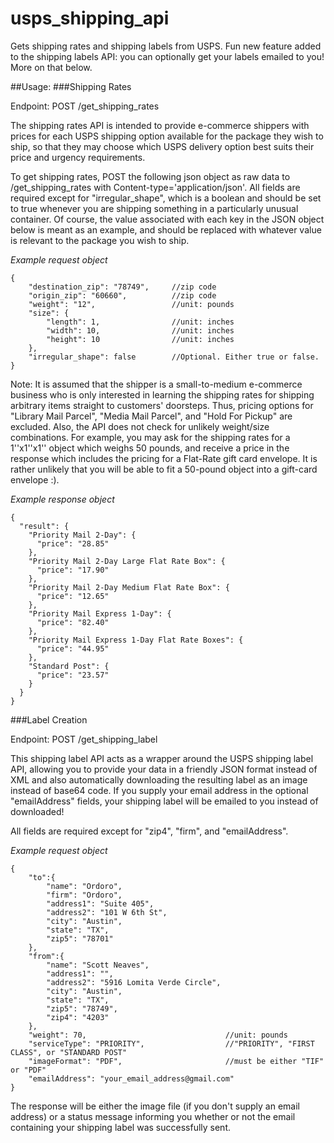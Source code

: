 # usps_shipping_api
Gets shipping rates and shipping labels from USPS. Fun new feature added to the shipping labels API: you can optionally get your labels emailed to you! More on that below.

##Usage: 
###Shipping Rates

Endpoint: POST /get_shipping_rates

The shipping rates API is intended to provide e-commerce shippers with prices for each USPS shipping option available for the package they wish to ship, so that they may choose which USPS delivery option best suits their price and urgency requirements.

To get shipping rates, POST the following json object as raw data to /get_shipping_rates with Content-type='application/json'. All fields are required except for "irregular_shape", which is a boolean and should be set to true whenever you are shipping something in a particularly unusual container. Of course, the value associated with each key in the JSON object below is meant as an example, and should be replaced with whatever value is relevant to the package you wish to ship.

*Example request object*

```
{
    "destination_zip": "78749",		//zip code    
    "origin_zip": "60660",			//zip code
    "weight": "12",					//unit: pounds
    "size": {
        "length": 1,				//unit: inches
        "width": 10,				//unit: inches
        "height": 10				//unit: inches
    },
    "irregular_shape": false		//Optional. Either true or false.
}
```
Note: It is assumed that the shipper is a small-to-medium e-commerce business who is only interested in learning the shipping rates for shipping arbitrary items straight to customers' doorsteps. Thus, pricing options for "Library Mail Parcel", "Media Mail Parcel", and "Hold For Pickup" are excluded. Also, the API does not check for unlikely weight/size combinations. For example, you may ask for the shipping rates for a 1''x1''x1'' object which weighs 50 pounds, and receive a price in the response which includes the pricing for a Flat-Rate gift card envelope. It is rather unlikely that you will be able to fit a 50-pound object into a gift-card envelope :).

*Example response object*

```
{
  "result": {
    "Priority Mail 2-Day": {
      "price": "28.85"
    },
    "Priority Mail 2-Day Large Flat Rate Box": {
      "price": "17.90"
    },
    "Priority Mail 2-Day Medium Flat Rate Box": {
      "price": "12.65"
    },
    "Priority Mail Express 1-Day": {
      "price": "82.40"
    },
    "Priority Mail Express 1-Day Flat Rate Boxes": {
      "price": "44.95"
    },
    "Standard Post": {
      "price": "23.57"
    }
  }
}
```
###Label Creation

Endpoint: POST /get_shipping_label

This shipping label API acts as a wrapper around the USPS shipping label API, allowing you to provide your data in a friendly JSON format instead of XML and also automatically downloading the resulting label as an image instead of base64 code. If you supply your email address in the optional "emailAddress" fields, your shipping label will be emailed to you instead of downloaded!

All fields are required except for "zip4", "firm", and "emailAddress".

*Example request object*

```
{
    "to":{
        "name": "Ordoro",
        "firm": "Ordoro",
        "address1": "Suite 405",
        "address2": "101 W 6th St",
        "city": "Austin",
        "state": "TX",
        "zip5": "78701"
    },
    "from":{
        "name": "Scott Neaves",
        "address1": "",
        "address2": "5916 Lomita Verde Circle",
        "city": "Austin",
        "state": "TX",
        "zip5": "78749",
        "zip4": "4203"
    },
    "weight": 70,								//unit: pounds
    "serviceType": "PRIORITY",					//"PRIORITY", "FIRST CLASS", or "STANDARD POST"
    "imageFormat": "PDF",						//must be either "TIF" or "PDF"
    "emailAddress": "your_email_address@gmail.com"
}
```

The response will be either the image file (if you don't supply an email address) or a status message informing you whether or not the email containing your shipping label was successfully sent.